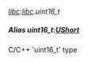 _[libc](../../modules/libc/libc-module.md):[libc](../../modules/libc/libc-module.md).uint16\_t_
##### Alias uint16\_t:[UShort](../../modules/wonkey/wonkey-types-ushort.md)
C/C++ 'uint16_t' type
